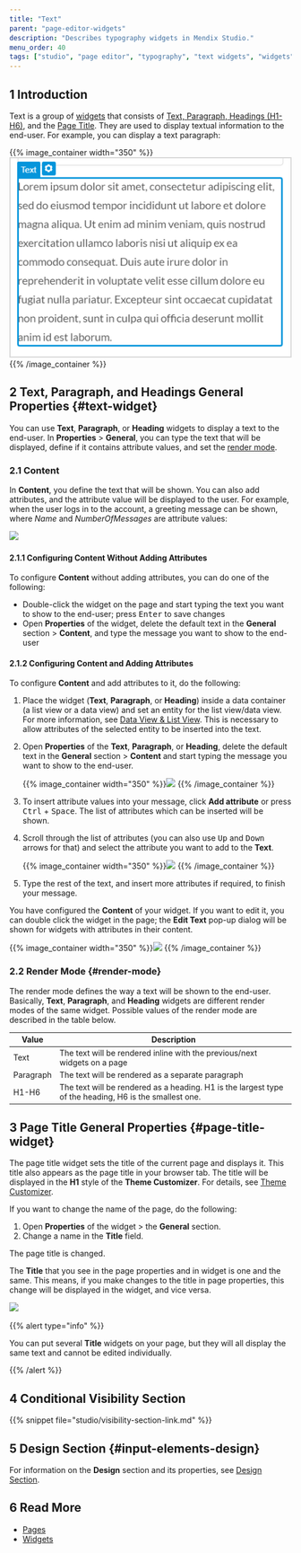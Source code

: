 ```yaml
---
title: "Text"
parent: "page-editor-widgets"
description: "Describes typography widgets in Mendix Studio."
menu_order: 40
tags: ["studio", "page editor", "typography", "text widgets", "widgets"]
---
```


## 1 Introduction 

Text is a group of [widgets](page-editor-widgets) that consists of [Text, Paragraph, Headings (H1-H6)](#text-widget), and the [Page Title](#page-title-widget). They are used to display textual information to the end-user. For example, you can display a text paragraph:

{{% image_container width="350" %}}![](attachments/page-editor-widgets-text/paragraph-example.png)
{{% /image_container %}}

## 2 Text, Paragraph, and Headings General Properties {#text-widget}

You can use **Text**, **Paragraph**, or **Heading** widgets to display a text to the end-user. In **Properties** > **General**, you can type the text that will be displayed, define if it contains attribute values, and set the [render mode](#render-mode). 

### 2.1 Content

In **Content**, you define the text that will be shown. You can also add attributes, and the attribute value will be displayed to the user. For example, when the user logs in to the account, a greeting message can be shown, where *Name* and *NumberOfMessages* are attribute values: 

![](attachments/page-editor-widgets-text/content-example.png)

#### 2.1.1 Configuring Content Without Adding Attributes

To configure **Content** without adding attributes, you can do one of the following:

* Double-click the widget on the page and start typing the text you want to show to the end-user; press <kbd>Enter</kbd> to save changes
* Open **Properties** of the widget, delete the default text in the **General** section > **Content**, and type the message you want to show to the end-user

#### 2.1.2 Configuring Content and Adding Attributes

To configure **Content** and add attributes to it, do the following:

1. Place the widget (**Text**, **Paragraph**, or **Heading**) inside a data container (a list view or a data view) and set an entity for the list view/data view. For more information, see [Data View & List View](page-editor-data-view-list-view). This is necessary to allow attributes of the selected entity to be inserted into the text. 

2.  Open **Properties** of the **Text**, **Paragraph**, or **Heading**, delete the default text in the **General** section > **Content** and start typing the message you want to show to the end-user.  

    {{% image_container width="350" %}}![](attachments/page-editor-widgets-text/content.png)
    {{% /image_container %}}

3. To insert attribute values into your message, click **Add attribute** or press <kbd>Ctrl</kbd> + <kbd>Space</kbd>.  The list of attributes which can be inserted will be shown. 

4.  Scroll through the list of attributes (you can also use <kbd>Up</kbd> and <kbd>Down</kbd> arrows for that) and select the attribute you want to add to the **Text**. 

    {{% image_container width="350" %}}![](attachments/page-editor-widgets-text/list-of-attributes.png)
    {{% /image_container %}}

5. Type the rest of the text, and insert more attributes if required, to finish your message.

You have configured the **Content** of your widget. If you want to edit it, you can double click the widget in the page; the **Edit Text** pop-up dialog will be shown for widgets with attributes in their content.

{{% image_container width="350" %}}![](attachments/page-editor-widgets-text/edit-text.png)
{{% /image_container %}}

### 2.2 Render Mode {#render-mode}

The render mode defines the way a text will be shown to the end-user. Basically, **Text**, **Paragraph**, and **Heading** widgets are different render modes of the same widget. Possible values of the render mode are described in the table below. 

| Value     | Description                                                  |
| --------- | ------------------------------------------------------------ |
| Text      | The text will be rendered inline with the previous/next widgets on a page |
| Paragraph | The text will be rendered as a separate paragraph            |
| H1-H6     | The text will be rendered as a heading. H1 is the largest type of the heading, H6 is the smallest one. |

## 3 Page Title General Properties {#page-title-widget}

The page title widget sets the title of the current page and displays it. This title also appears as the page title in your browser tab.  The title will be displayed in the **H1** style of the **Theme Customizer**. For details, see [Theme Customizer](theme-customizer).

If you want to change the name of the page, do the following:

1. Open **Properties** of the widget > the **General** section.
2. Change a name in the **Title** field. 

The page title is changed. 

The **Title** that you see in the page properties and in widget is one and the same. This means, if you make changes to the title in page properties, this change will be displayed in the widget, and vice versa.  

![](attachments/page-editor-widgets-text/page-title-interrelation.png)



{{% alert type="info" %}}

You can put several **Title** widgets on your page, but they will all display the same text and cannot be edited individually.

{{% /alert %}}

## 4 Conditional Visibility Section

{{% snippet file="studio/visibility-section-link.md" %}}

## 5 Design Section {#input-elements-design}

For information on the **Design** section and its properties, see [Design Section](page-editor-widgets-design-section).

## 6 Read More

* [Pages](page-editor) 
* [Widgets](page-editor-widgets)
